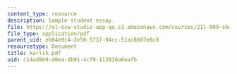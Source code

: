 ```yaml
---
content_type: resource
description: Sample student essay.
file: https://ol-ocw-studio-app-qa.s3.amazonaws.com/courses/21l-009-shakespeare-spring-2004/c14ad869d0eadb914cf9113836a6eafb_karlik.pdf
file_type: application/pdf
parent_uid: eb04e9c4-2e58-5737-94cc-51ac8607e8c8
resourcetype: Document
title: karlik.pdf
uid: c14ad869-d0ea-db91-4cf9-113836a6eafb
---
```

